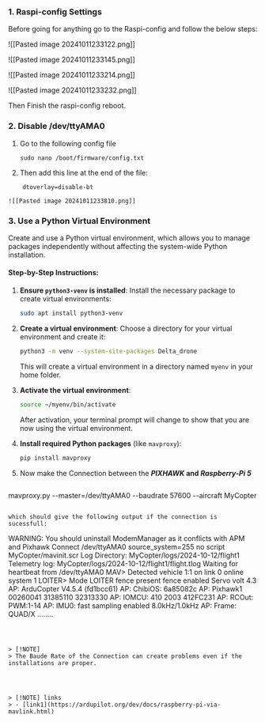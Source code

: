 ### 1. Raspi-config Settings

Before going for anything go to the Raspi-config and follow the below steps:

![[Pasted image 20241011233122.png]]

![[Pasted image 20241011233145.png]]

![[Pasted image 20241011233214.png]]

![[Pasted image 20241011233232.png]]


Then Finish the raspi-config reboot.

### 2. Disable /dev/ttyAMA0

 1. Go to the following config file 
	
	`sudo nano /boot/firmware/config.txt`

2. Then add this line at the end of the file:

```
	dtoverlay=disable-bt
```
	![[Pasted image 20241011233810.png]]
	


### 3. Use a Python Virtual Environment

Create and use a Python virtual environment, which allows you to manage packages independently without affecting the system-wide Python installation.

#### Step-by-Step Instructions:

1. **Ensure `python3-venv` is installed**:
   Install the necessary package to create virtual environments:

   ```bash
   sudo apt install python3-venv 
   ```

2. **Create a virtual environment**:
   Choose a directory for your virtual environment and create it:

   ```bash
   python3 -m venv --system-site-packages Delta_drone
   ```

   This will create a virtual environment in a directory named `myenv` in your home folder.

3. **Activate the virtual environment**:

   ```bash
   source ~/myenv/bin/activate
   ```

   After activation, your terminal prompt will change to show that you are now using the virtual environment.

4. **Install required Python packages** (like `mavproxy`):

   ```bash
   pip install mavproxy
   ```


4. Now make the Connection between the ***PIXHAWK* and *Raspberry-Pi 5***

   ```bash
  mavproxy.py --master=/dev/ttyAMA0 --baudrate 57600 --aircraft MyCopter
   ```

which should give the following output if the connection is sucessfull:

```
WARNING: You should uninstall ModemManager as it conflicts with APM and Pixhawk
Connect /dev/ttyAMA0 source_system=255
no script MyCopter/mavinit.scr
Log Directory: MyCopter/logs/2024-10-12/flight1
Telemetry log: MyCopter/logs/2024-10-12/flight1/flight.tlog
Waiting for heartbeat from /dev/ttyAMA0
MAV> Detected vehicle 1:1 on link 0
online system 1
LOITER> Mode LOITER
fence present
fence enabled
Servo volt 4.3
AP: ArduCopter V4.5.4 (fd1bcc61)
AP: ChibiOS: 6a85082c
AP: Pixhawk1 00260041 31385110 32313330
AP: IOMCU: 410 2003 412FC231
AP: RCOut: PWM:1-14
AP: IMU0: fast sampling enabled 8.0kHz/1.0kHz
AP: Frame: QUAD/X
........
```



> [!NOTE] 
> The Baude Rate of the Connection can create problems even if the installations are proper.




> [!NOTE] links
> - [link1](https://ardupilot.org/dev/docs/raspberry-pi-via-mavlink.html)



